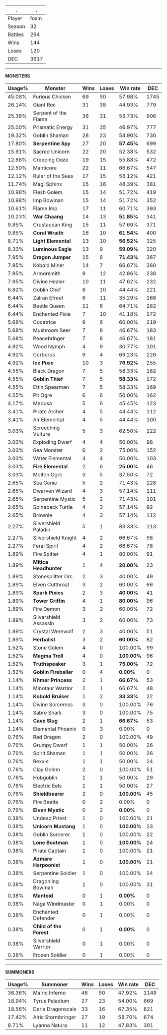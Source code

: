 .|.
|-|-
Player|foxm
Season|32
Battles|264
Wins|144
Loses|120
DEC|3617

---
**MONSTERS**

Usage%|Monster|Wins|Loses|Win rate|DEC|
-|-|-|-|-|-|
45.08%|Furious Chicken|69|50|57.98%|1745|
26.14%|Giant Roc|31|38|44.93%|779|
25.38%|Serpent of the Flame|36|31|53.73%|906|
25.00%|Prismatic Energy|31|35|46.97%|777|
19.32%|Goblin Shaman|28|23|54.90%|730|
17.80%|**Serpentine Spy**|27|20|**57.45%**|699|
15.91%|Sacred Unicorn|22|20|52.38%|532|
12.88%|Creeping Ooze|19|15|55.88%|472|
12.50%|Manticore|22|11|66.67%|547|
12.12%|Ruler of the Seas|17|15|53.12%|421|
11.74%|Magi Sphinx|15|16|48.39%|381|
10.98%|Flesh Golem|15|14|51.72%|419|
10.98%|Imp Bowman|15|14|51.72%|352|
10.61%|Flame Imp|17|11|60.71%|393|
10.23%|**War Chaang**|14|13|**51.85%**|341|
9.85%|Crustacean King|15|11|57.69%|371|
9.85%|**Coral Wraith**|16|10|**61.54%**|400|
8.71%|**Light Elemental**|13|10|**56.52%**|325|
8.33%|**Luminous Eagle**|13|9|**59.09%**|320|
7.95%|**Dragon Jumper**|15|6|**71.43%**|367|
7.95%|Kobold Miner|14|7|66.67%|360|
7.95%|Armorsmith|9|12|42.86%|238|
7.95%|Divine Healer|10|11|47.62%|232|
6.82%|Goblin Chef|8|10|44.44%|221|
6.44%|Zalran Efreet|6|11|35.29%|168|
6.44%|Beetle Queen|11|6|64.71%|282|
6.44%|Enchanted Pixie|7|10|41.18%|172|
5.68%|Cocatrice|9|6|60.00%|219|
5.68%|Mushroom Seer|7|8|46.67%|183|
5.68%|Peacebringer|7|8|46.67%|181|
4.92%|Wood Nymph|4|9|30.77%|101|
4.92%|Cerberus|9|4|69.23%|226|
4.92%|**Ice Pixie**|10|3|**76.92%**|255|
4.55%|Black Dragon|7|5|58.33%|182|
4.55%|**Goblin Thief**|7|5|**58.33%**|172|
4.55%|Ettin Spearman|7|5|58.33%|169|
4.55%|Pit Ogre|6|6|50.00%|162|
4.17%|Medusa|5|6|45.45%|123|
3.41%|Pirate Archer|4|5|44.44%|112|
3.41%|Air Elemental|4|5|44.44%|100|
3.03%|Screeching Vulture|5|3|62.50%|122|
3.03%|Exploding Dwarf|4|4|50.00%|98|
3.03%|Sea Monster|6|2|75.00%|152|
3.03%|Water Elemental|4|4|50.00%|103|
3.03%|**Fire Elemental**|2|6|**25.00%**|46|
3.03%|Molten Ogre|3|5|37.50%|72|
2.65%|Sea Genie|5|2|71.43%|128|
2.65%|Dwarven Wizard|4|3|57.14%|111|
2.65%|Serpentine Mystic|5|2|71.43%|101|
2.65%|Spineback Turtle|4|3|57.14%|92|
2.65%|Brownie|4|3|57.14%|112|
2.27%|Silvershield Paladin|5|1|83.33%|113|
2.27%|Silvershield Knight|4|2|66.67%|98|
2.27%|Feral Spirit|4|2|66.67%|78|
1.89%|Fire Spitter|4|1|80.00%|91|
1.89%|**Mitica Headhunter**|1|4|**20.00%**|23|
1.89%|Stonesplitter Orc|2|3|40.00%|49|
1.89%|Elven Cutthroat|3|2|60.00%|66|
1.89%|**Spark Pixies**|2|3|**40.00%**|41|
1.89%|**Tower Griffin**|4|1|**80.00%**|96|
1.89%|Fire Demon|3|2|60.00%|72|
1.89%|Silvershield Assassin|3|2|60.00%|73|
1.89%|Crystal Werewolf|2|3|40.00%|51|
1.89%|**Herbalist**|3|2|**60.00%**|82|
1.52%|Stone Golem|4|0|100.00%|99|
1.52%|**Magma Troll**|4|0|**100.00%**|96|
1.52%|**Truthspeaker**|3|1|**75.00%**|72|
1.52%|**Goblin Fireballer**|0|4|**0.00%**|0|
1.14%|**Khmer Princess**|2|1|**66.67%**|53|
1.14%|Minotaur Warrior|2|1|66.67%|48|
1.14%|**Kobold Bruiser**|1|2|**33.33%**|22|
1.14%|Divine Sorceress|3|0|100.00%|76|
1.14%|Sabre Shark|3|0|100.00%|75|
1.14%|**Cave Slug**|2|1|**66.67%**|53|
1.14%|Elemental Phoenix|0|3|0.00%|0|
0.76%|Red Dragon|2|0|100.00%|49|
0.76%|Grumpy Dwarf|1|1|50.00%|26|
0.76%|Spirit Shaman|1|1|50.00%|26|
0.76%|Rexxie|1|1|50.00%|24|
0.76%|Clay Golem|2|0|100.00%|51|
0.76%|Hobgoblin|1|1|50.00%|29|
0.76%|Electric Eels|1|1|50.00%|27|
0.76%|**Shieldbearer**|2|0|**100.00%**|45|
0.76%|Fire Beetle|0|2|0.00%|0|
0.76%|**Elven Mystic**|0|2|**0.00%**|0|
0.38%|Undead Priest|1|0|100.00%|21|
0.38%|**Unicorn Mustang**|1|0|**100.00%**|23|
0.38%|Goblin Sorcerer|1|0|100.00%|22|
0.38%|**Lone Boatman**|1|0|**100.00%**|24|
0.38%|Pirate Captain|1|0|100.00%|21|
0.38%|**Azmare Harpoonist**|1|0|**100.00%**|21|
0.38%|Serpentine Soldier|1|0|100.00%|24|
0.38%|Dragonling Bowman|1|0|100.00%|31|
0.38%|**Mantoid**|0|1|**0.00%**|0|
0.38%|Naga Windmaster|0|1|0.00%|0|
0.38%|Enchanted Defender|0|1|0.00%|0|
0.38%|**Child of the Forest**|0|1|**0.00%**|0|
0.38%|Silvershield Warrior|0|1|0.00%|0|
0.38%|Frozen Soldier|0|1|0.00%|0|

---
**SUMMONERS**

Usage%|Summoner|Wins|Loses|Win rate|DEC|
-|-|-|-|-|-|
36.36%|Malric Inferno|46|50|47.92%|1149|
18.94%|Tyrus Paladium|27|23|54.00%|669|
18.56%|Daria Dragonscale|33|16|67.35%|821|
17.42%|Alric Stormbringer|27|19|58.70%|674|
8.71%|Lyanna Natura|11|12|47.83%|301|
